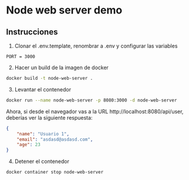 # Node web server demo

## Instrucciones

1. Clonar el .env.template, renombrar a .env y configurar las variables

```
PORT = 3000
```

2. Hacer un build de la imagen de docker

```bash
docker build -t node-web-server .
```

3. Levantar el contenedor

```bash
docker run --name node-web-server -p 8080:3000 -d node-web-server
```

Ahora, si desde el navegador vas a la URL http://localhost:8080/api/user, deberías ver la siguiente respuesta:

```json
{
	"name": "Usuario 1",
	"email": "asdasd@asdasd.com",
	"age": 23
}
```

4. Detener el contenedor

```bash
docker container stop node-web-server
```

